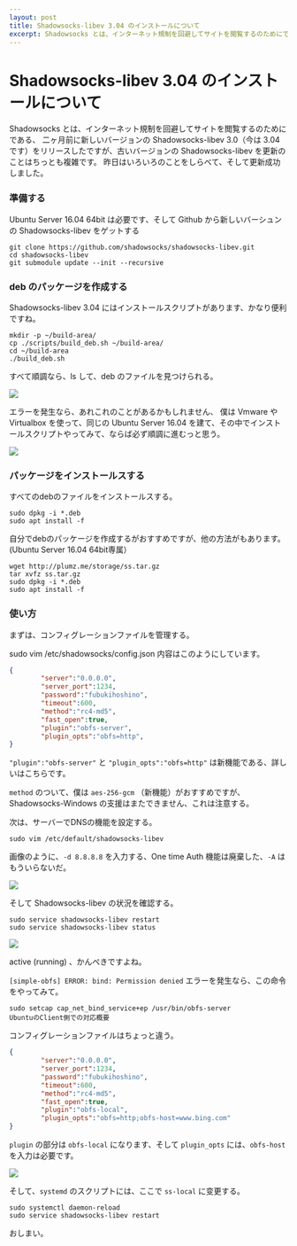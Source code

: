 ```yaml
---
layout: post
title: Shadowsocks-libev 3.04 のインストールについて
excerpt: Shadowsocks とは、インターネット規制を回避してサイトを閲覧するのためにである、二ヶ月前に新しいバージョンの Shadowsocks-libev 3.0（今は3.04です）をリリースしたですが、古いバージョンの Shadowsocks-libev を更新のことはちっとも複雑です。昨日はいろいろのことをしらべて、そして更新成功しました。
---
```


<h1 class="title">Shadowsocks-libev 3.04 のインストールについて</h1>

Shadowsocks とは、インターネット規制を回避してサイトを閲覧するのためにである、
二ヶ月前に新しいバージョンの Shadowsocks-libev 3.0（今は 3.04 です）をリリースしたですが、古いバージョンの Shadowsocks-libev を更新のことはちっとも複雑です。
昨日はいろいろのことをしらべて、そして更新成功しました。


### 準備する

Ubuntu Server 16.04 64bit は必要です、そして Github から新しいバーシュンの Shadowsocks-libev をゲットする

```shell
git clone https://github.com/shadowsocks/shadowsocks-libev.git
cd shadowsocks-libev
git submodule update --init --recursive
```


### deb のパッケージを作成する

Shadowsocks-libev 3.04 にはインストールスクリプトがあります、かなり便利ですね。

```shell
mkdir -p ~/build-area/
cp ./scripts/build_deb.sh ~/build-area/
cd ~/build-area
./build_deb.sh
```

すべて順調なら、ls して、deb のファイルを見つけられる。

![](//i.loli.net/2018/09/12/5b989b3b80daa.png)

エラーを発生なら、あれこれのことがあるかもしれません、
僕は Vmware や Virtualbox を使って、同じの Ubuntu Server 16.04 を建て、その中でインストールスクリプトやってみて、ならば必ず順調に進むっと思う。

![](//i.loli.net/2018/09/12/5b989c1991d1e.png)


### パッケージをインストールスする

すべてのdebのファイルをインストールスする。

```shell
sudo dpkg -i *.deb
sudo apt install -f
```

自分でdebのパッケージを作成するがおすすめですが、他の方法がもあります。(Ubuntu Server 16.04 64bit専属）

```shell
wget http://plumz.me/storage/ss.tar.gz
tar xvfz ss.tar.gz
sudo dpkg -i *.deb
sudo apt install -f
```


### 使い方

まずは、コンフィグレーションファイルを管理する。

sudo vim /etc/shadowsocks/config.json
内容はこのようにしています。

```json
{
        "server":"0.0.0.0",
        "server_port":1234,
        "password":"fubukihoshino",
        "timeout":600,
        "method":"rc4-md5",
        "fast_open":true,
        "plugin":"obfs-server",
        "plugin_opts":"obfs=http",
}
```

`"plugin":"obfs-server"` と `"plugin_opts":"obfs=http"` は新機能である、詳しいはこちらです。

`method` のついて、僕は `aes-256-gcm` （新機能）がおすすめですが、Shadowsocks-Windows の支援はまたできません、これは注意する。

次は、サーバーでDNSの機能を設定する。

```shell
sudo vim /etc/default/shadowsocks-libev
```

画像のように、`-d 8.8.8.8` を入力する、One time Auth 機能は廃棄した、`-A` はもういらないだ。

![](//i.loli.net/2018/09/12/5b989e790b871.png)

そして Shadowsocks-libev の状況を確認する。

```shell
sudo service shadowsocks-libev restart
sudo service shadowsocks-libev status
```

![](//i.loli.net/2018/09/12/5b989e79477bb.png)

active (running) 、かんぺきですよね。

`[simple-obfs] ERROR: bind: Permission denied` エラーを発生なら、この命令をやってみて。

```shell
sudo setcap cap_net_bind_service+ep /usr/bin/obfs-server
UbuntuのClient側での対応概要
```

コンフィグレーションファイルはちょっと違う。

```json
{
        "server":"0.0.0.0",
        "server_port":1234,
        "password":"fubukihoshino",
        "timeout":600,
        "method":"rc4-md5",
        "fast_open":true,
        "plugin":"obfs-local",
        "plugin_opts":"obfs=http;obfs-host=www.bing.com"
}
```

`plugin` の部分は `obfs-local` になります、そして `plugin_opts` には、`obfs-host` を入力は必要です。

![](//i.loli.net/2018/09/12/5b989f8508284.png)

そして、`systemd` のスクリプトには、ここで `ss-local` に变更する。

```shell
sudo systemctl daemon-reload
sudo service shadowsocks-libev restart
```

おしまい。
